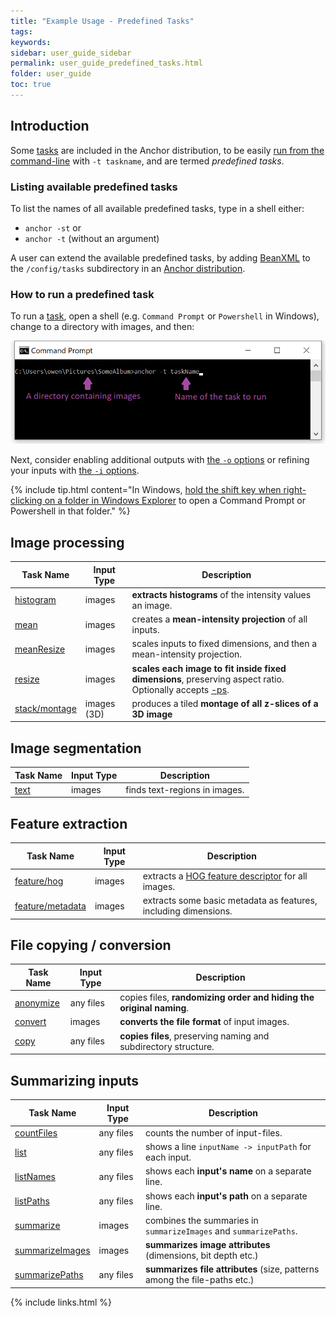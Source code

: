 ```yaml
---
title: "Example Usage - Predefined Tasks"
tags:
keywords:
sidebar: user_guide_sidebar
permalink: user_guide_predefined_tasks.html
folder: user_guide
toc: true
---
```


## Introduction

Some [tasks](/user_guide_tasks.html) are included in the Anchor distribution, to be easily
[run from the command-line](/user_guide_command_line.html) with `-t taskname`, and are termed *predefined tasks*.

### Listing available predefined tasks

To list the names of all available predefined tasks, type in a shell either:

- `anchor -st` or
- `anchor -t` (without an argument)

A user can extend the available predefined tasks, by adding [BeanXML](/user_guide_bean_xml.html) to the `/config/tasks` subdirectory in an [Anchor distribution](/developer_guide_anchor_distribution.html).

### How to run a predefined task

To run a [task](/user_guide_tasks.html), open a shell (e.g. `Command Prompt` or `Powershell` in Windows), change to a directory with images, and then:

![commandPrompt_taskName.png](/images/user_guide/commandPrompt_taskName.png)

Next, consider enabling additional outputs with [the ``-o`` options](/user_guide_command_line.html#major-options) or refining your
inputs with [the ``-i`` options](/user_guide_command_line.html#major-options).

{% include tip.html content="In Windows, [hold the shift key when right-clicking on a folder in Windows Explorer](https://www.zdnet.com/article/windows-10-tip-the-fastest-smartest-ways-to-open-a-command-prompt/) to open a Command Prompt or Powershell in that folder." %}

## Image processing 

| Task Name | Input Type | Description  |
|-----------|------------|--------------|
| [histogram](https://github.com/anchoranalysis/anchor-assembly/blob/master/anchor/src/main/resources/config/tasks/histogram.xml) | images | **extracts histograms** of the intensity values an image. |
| [mean](https://github.com/anchoranalysis/anchor-assembly/blob/master/anchor/src/main/resources/config/tasks/mean.xml) | images | creates a **mean-intensity projection** of all inputs. |
| [meanResize](https://github.com/anchoranalysis/anchor-assembly/blob/master/anchor/src/main/resources/config/tasks/meanResize.xml) | images | scales inputs to fixed dimensions, and then a mean-intensity projection. |
| [resize](https://github.com/anchoranalysis/anchor-assembly/blob/master/anchor/src/main/resources/config/tasks/resize.xml) | images | **scales each image to fit inside fixed dimensions**, preserving aspect ratio. Optionally accepts [-ps](/user_guide_command_line.html#task-options). |
| [stack/montage](https://github.com/anchoranalysis/anchor-assembly/blob/master/anchor/src/main/resources/config/tasks/stack/montage.xml) | images (3D) | produces a tiled **montage of all z-slices of a 3D image** |

## Image segmentation

| Task Name | Input Type | Description  |
|-----------|------------|--------------|
| [text](https://github.com/anchoranalysis/anchor-assembly/blob/master/anchor/src/main/resources/config/tasks/text.xml) | images | finds text-regions in images. |

## Feature extraction

| Task Name | Input Type | Description  |
|-----------|------------|--------------|
| [feature/hog](https://github.com/anchoranalysis/anchor-assembly/blob/master/anchor/src/main/resources/config/tasks/feature/hog.xml) | images | extracts a [HOG feature descriptor](https://en.wikipedia.org/wiki/Histogram_of_oriented_gradients) for all images. |
| [feature/metadata](https://github.com/anchoranalysis/anchor-assembly/blob/master/anchor/src/main/resources/config/tasks/feature/metadata.xml) | images | extracts some basic metadata as features, including dimensions. |

## File copying / conversion 

| Task Name | Input Type | Description  |
|-----------|------------|--------------|
| [anonymize](https://github.com/anchoranalysis/anchor-assembly/blob/master/anchor/src/main/resources/config/tasks/anonymize.xml) | any files | copies files, **randomizing order and hiding the original naming**. |
| [convert](https://github.com/anchoranalysis/anchor-assembly/blob/master/anchor/src/main/resources/config/tasks/convert.xml) | images | **converts the file format** of input images. |
| [copy](https://github.com/anchoranalysis/anchor-assembly/blob/master/anchor/src/main/resources/config/tasks/copy.xml) | any files | **copies files**, preserving naming and subdirectory structure. |

## Summarizing inputs

| Task Name | Input Type | Description  |
|-----------|------------|--------------|
| [countFiles](https://github.com/anchoranalysis/anchor-assembly/blob/master/anchor/src/main/resources/config/tasks/countFiles.xml) | any files | counts the number of input-files. |
| [list](https://github.com/anchoranalysis/anchor-assembly/blob/master/anchor/src/main/resources/config/tasks/list.xml) | any files | shows a line `inputName -> inputPath` for each input. |
| [listNames](https://github.com/anchoranalysis/anchor-assembly/blob/master/anchor/src/main/resources/config/tasks/listNames.xml) | any files | shows each **input's name** on a separate line. |
| [listPaths](https://github.com/anchoranalysis/anchor-assembly/blob/master/anchor/src/main/resources/config/tasks/listPaths.xml) | any files | shows each **input's path** on a separate line. |
| [summarize](https://github.com/anchoranalysis/anchor-assembly/blob/master/anchor/src/main/resources/config/tasks/summarize.xml) | images | combines the summaries in `summarizeImages` and `summarizePaths`. |
| [summarizeImages](https://github.com/anchoranalysis/anchor-assembly/blob/master/anchor/src/main/resources/config/tasks/summarizeImages.xml) | images | **summarizes image attributes** (dimensions, bit depth etc.) |
| [summarizePaths](https://github.com/anchoranalysis/anchor-assembly/blob/master/anchor/src/main/resources/config/tasks/summarizePaths.xml) | any files | **summarizes file attributes** (size, patterns among the file-paths etc.) |

{% include links.html %}